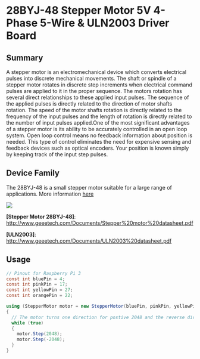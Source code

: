 ﻿# 28BYJ-48 Stepper Motor 5V 4-Phase 5-Wire & ULN2003 Driver Board

## Summary
A stepper motor is an electromechanical device which converts electrical pulses into discrete mechanical movements. The shaft or spindle of a stepper motor rotates in discrete step increments when electrical command pulses are applied to it in the proper sequence. The motors rotation has several direct relationships to these applied input pulses. The sequence of the applied pulses is directly related to the direction of motor shafts rotation. The speed of the motor shafts rotation is directly related to the frequency of the input pulses and the length of rotation is directly related to the number of input pulses applied.One of the most significant advantages of a stepper motor is its ability to be accurately controlled in an open loop system. Open loop control means no feedback information about position is needed. This type of control eliminates the need for expensive sensing and feedback devices such as optical encoders. Your position is known simply by keeping track of the input step pulses.

## Device Family

The 28BYJ-48 is a small stepper motor suitable for a large range of applications. More information [here](https://components101.com/motors/28byj-48-stepper-motor)

![](SM28BYJ48.png)

**[Stepper Motor 28BYJ-48]**: http://www.geeetech.com/Documents/Stepper%20motor%20datasheet.pdf

**[ULN2003]**: http://www.geeetech.com/Documents/ULN2003%20datasheet.pdf

## Usage
```C#
// Pinout for Raspberry Pi 3
const int bluePin = 4;
const int pinkPin = 17;
const int yellowPin = 27;
const int orangePin = 22;

using (StepperMotor motor = new StepperMotor(bluePin, pinkPin, yellowPin, orangePin))
{
  // The motor turns one direction for postive 2048 and the reverse direction for negative 2048 (180 degrees).
  while (true)
  {
    motor.Step(2048);
    motor.Step(-2048);
  } 
}
```
